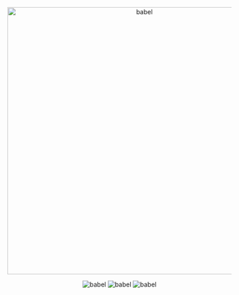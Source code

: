 <p align="center">
    <img alt="babel" src="http://imgur.com/download/FaZTpoJ" width="600">
</p>

<p align="center">
    <img alt="babel" src="https://travis-ci.org/romainisnel/hertz.svg?branch=master">
    <img alt="babel" src="https://img.shields.io/badge/version-1-blue.svg">
    <img alt="babel" src="https://goreportcard.com/badge/github.com/romainisnel/discord-music-go">
</p>

